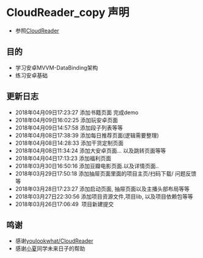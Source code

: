 # CloudReader_copy 声明

- 参照[CloudReader](https://github.com/youlookwhat/CloudReader)

## 目的

- 学习安卓MVVM-DataBinding架构
- 练习安卓基础


## 更新日志
- 2018年04月09日17:23:27  添加书籍页面 完成demo
- 2018年04月09日16:02:25  添加玩安卓页面  
- 2018年04月09日14:57:58  添加段子列表等等
- 2018年04月08日17:38:39  添加每日推荐页面(逻辑需要整理)
- 2018年04月08日14:28:33  添加干货定制页面
- 2018年04月08日11:34:24  添加大安卓页面... 以及跳转页面等等
- 2018年04月04日17:13:23  添加福利页面
- 2018年03月30日16:50:16  添加豆瓣电影页面.以及详情页面..
- 2018年03月29日17:50:18  添加抽屉页面里面的项目主页/扫码下载/ 问题反馈等
- 2018年03月28日17:23:27  添加启动页面, 抽屉页面以及主播头部布局等等
- 2018年03月27日22:30:56  添加项目资源文件,项目lib, 以及项目依赖包等等
- 2018年03月26日17:06:49  项目新建提交


## 鸣谢

- 感谢[youlookwhat/CloudReader](https://github.com/youlookwhat/CloudReader)
- 感谢[小夏](https://github.com/XiaMuYaoDQX)同学未来日子的帮助


